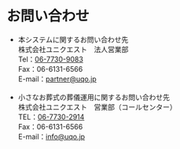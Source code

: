 # お問い合わせ

- 本システムに関するお問い合わせ先  
株式会社ユニクエスト　法人営業部  
Tel：[06-7730-9083](tel:0677309083)  
Fax：06-6131-6566  
E-mail：[partner@uqo.jp](mailto:partner@uqo.jp)
<br><br>
- 小さなお葬式の葬儀運用に関するお問い合わせ先  
株式会社ユニクエスト　営業部（コールセンター）  
TEL：[06-7730-2914](tel:0677302914)    
Fax：06-6131-6566  
E-mail：[info@uqo.jp](mailto:info@uqo.jp)